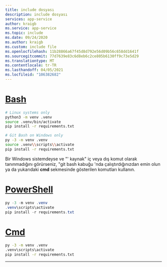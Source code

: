 ```yaml
---
title: include dosyası
description: include dosyası
services: app-service
author: kraigb
ms.service: app-service
ms.topic: include
ms.date: 09/24/2020
ms.author: kraigb
ms.custom: include file
ms.openlocfilehash: 11b28866a67f45d8d792e56d09b56c658dd1641f
ms.sourcegitcommit: 77d7639e83c6d8eb6c2ce805b6130ff9c73e5d29
ms.translationtype: MT
ms.contentlocale: tr-TR
ms.lasthandoff: 04/05/2021
ms.locfileid: "106382682"
---
```

# <a name="bash"></a>[Bash](#tab/bash)

```bash
# Linux systems only
python3 -m venv .venv
source .venv/bin/activate
pip install -r requirements.txt

# Git Bash on Windows only
py -3 -m venv .venv
source .venv\\scripts\\activate
pip install -r requirements.txt
```

Bir Windows sistemdeyse ve "' kaynak" iç veya dış komut olarak tanınmadığını görürseniz, "git bash kabuğu 'nda çalıştırdığınızdan emin olun ya da yukarıdaki **cmd** sekmesinde gösterilen komutları kullanın.


# <a name="powershell"></a>[PowerShell](#tab/powershell)

```powershell
py -3 -m venv .venv
.venv\scripts\activate
pip install -r requirements.txt
```

# <a name="cmd"></a>[Cmd](#tab/cmd)

```cmd
py -3 -m venv .venv
.venv\scripts\activate
pip install -r requirements.txt
```

---   
